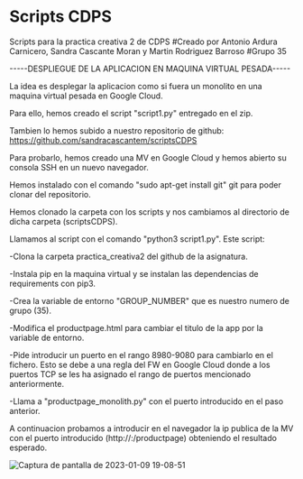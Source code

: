 # Scripts CDPS
Scripts para la practica creativa 2 de CDPS
#Creado por Antonio Ardura Carnicero, Sandra Cascante Moran y Martin Rodriguez Barroso
#Grupo 35

-----DESPLIEGUE DE LA APLICACION EN MAQUINA VIRTUAL PESADA-----

La idea es desplegar la aplicacion como si fuera un monolito en una maquina virtual pesada en Google Cloud.

Para ello, hemos creado el script "script1.py" entregado en el zip.

Tambien lo hemos subido a nuestro repositorio de github: https://github.com/sandracascantem/scriptsCDPS


Para probarlo, hemos creado una MV en Google Cloud y hemos abierto su consola SSH en un nuevo navegador.

Hemos instalado con el comando "sudo apt-get install git" git para poder clonar del repositorio.

Hemos clonado la carpeta con los scripts y nos cambiamos al directorio de dicha carpeta (scriptsCDPS).

Llamamos al script con el comando "python3 script1.py". Este script:

-Clona la carpeta practica_creativa2 del github de la asignatura.

-Instala pip en la maquina virtual y se instalan las dependencias de requirements con pip3.

-Crea la variable de entorno "GROUP_NUMBER" que es nuestro numero de grupo (35).

-Modifica el productpage.html para cambiar el titulo de la app por la variable de entorno.

-Pide introducir un puerto en el rango 8980-9080 para cambiarlo en el fichero. Esto se debe a una regla del FW en Google Cloud donde a los puertos TCP se les ha asignado el rango de puertos mencionado anteriormente.

-Llama a "productpage_monolith.py" con el puerto introducido en el paso anterior.


A continuacion probamos a introducir en el navegador la ip publica de la MV con el puerto introducido (http://<ip-publica>:<puerto>/productpage) obteniendo el resultado esperado.

  
![Captura de pantalla de 2023-01-09 19-08-51](https://user-images.githubusercontent.com/99333138/211382525-cc601caf-c0d5-47bc-9f83-6e03976a923e.png)



